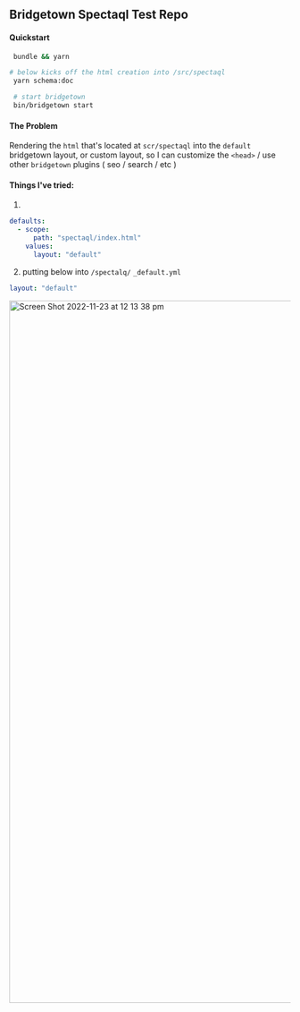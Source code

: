 ## Bridgetown Spectaql Test Repo

#### Quickstart
```bash
 bundle && yarn

# below kicks off the html creation into /src/spectaql
 yarn schema:doc

 # start bridgetown
 bin/bridgetown start
```

#### The Problem

Rendering the `html` that's located at `scr/spectaql` into the `default` bridgetown layout, or custom layout, so I can customize the `<head>` / use other `bridgetown` plugins ( seo / search / etc )

#### Things I've tried:

1.
```yml
defaults:
  - scope:
      path: "spectaql/index.html"
    values:
      layout: "default"
```

2. putting below into `/spectalq/`
   `_default.yml`
```yml
layout: "default"
```

<img width="1256" alt="Screen Shot 2022-11-23 at 12 13 38 pm" src="https://user-images.githubusercontent.com/68096885/203451753-6c863377-1dec-40c5-a0fa-b891604fb605.png">

